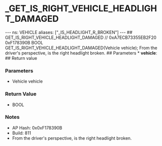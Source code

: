 # _GET_IS_RIGHT_VEHICLE_HEADLIGHT_DAMAGED

--- ns: VEHICLE aliases: ["_IS_HEADLIGHT_R_BROKEN"] --- ## GET_IS_RIGHT_VEHICLE_HEADLIGHT_DAMAGED  // 0xA7ECB73355EB2F20 0xF178390B BOOL GET_IS_RIGHT_VEHICLE_HEADLIGHT_DAMAGED(Vehicle vehicle);  From the driver's perspective, is the right headlight broken.  ## Parameters * **vehicle**:  ## Return value

### Parameters
* Vehicle vehicle

### Return Value
* BOOL

### Notes
* AP Hash: 0x0xF178390B
* Build: 811
* From the driver's perspective, is the right headlight broken.

